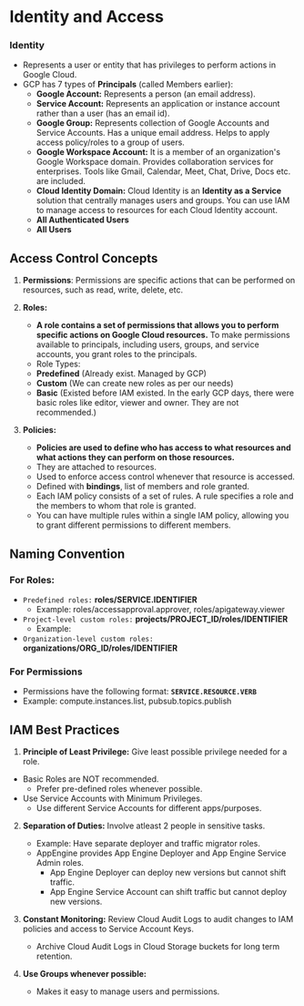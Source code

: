 # Identity and Access

### Identity

- Represents a user or entity that has privileges to perform actions in Google Cloud.
- GCP has 7 types of **Principals** (called Members earlier):
  - **Google Account:** Represents a person (an email address).
  - **Service Account:** Represents an application or instance account rather than a user (has an email id).
  - **Google Group:** Represents collection of Google Accounts and Service Accounts. Has a unique email address. Helps to apply access policy/roles to a group of users.
  - **Google Workspace Account:** It is a member of an organization's Google Workspace domain. Provides collaboration services for enterprises. Tools like Gmail, Calendar, Meet, Chat, Drive, Docs etc. are included. 
  - **Cloud Identity Domain:** Cloud Identity is an **Identity as a Service** solution that centrally manages users and groups. You can use IAM to manage access to resources for each Cloud Identity account.
  - **All Authenticated Users**
  - **All Users**
    
## Access Control Concepts

1. **Permissions**: Permissions are specific actions that can be performed on resources, such as read, write, delete, etc.
   
2. **Roles:**
   - **A role contains a set of permissions that allows you to perform specific actions on Google Cloud resources.** To make permissions available to principals, including users, groups, and service accounts, you grant roles to the principals.
   - Role Types: 
    - **Predefined** (Already exist. Managed by GCP)
    - **Custom** (We can create new roles as per our needs)
    - **Basic** (Existed before IAM existed. In the early GCP days, there were basic roles like editor, viewer and owner. They are not recommended.)
      
3. **Policies:**
   - **Policies are used to define who has access to what resources and what actions they can perform on those resources.**
   - They are attached to resources.
   - Used to enforce access control whenever that resource is accessed.
   - Defined with **bindings**, list of members and role granted.
   - Each IAM policy consists of a set of rules.
     A rule specifies a role and the members to whom that role is granted.
   - You can have multiple rules within a single IAM policy, allowing you to grant different permissions to different members.

## Naming Convention
### For Roles:

- `Predefined roles:` **roles/SERVICE.IDENTIFIER**
   - Example: roles/accessapproval.approver, roles/apigateway.viewer
- `Project-level custom roles:` **projects/PROJECT_ID/roles/IDENTIFIER**
   - Example: 
- `Organization-level custom roles:` **organizations/ORG_ID/roles/IDENTIFIER**

### For Permissions
- Permissions have the following format: **`SERVICE.RESOURCE.VERB`**
- Example: compute.instances.list, pubsub.topics.publish

## IAM Best Practices

1. **Principle of Least Privilege:** Give least possible privilege needed for a role.
  - Basic Roles are NOT recommended.
    - Prefer pre-defined roles whenever possible.
  - Use Service Accounts with Minimum Privileges.
    - Use different Service Accounts for different apps/purposes.

2. **Separation of Duties:** Involve atleast 2 people in sensitive tasks.
   - Example: Have separate deployer and traffic migrator roles.
   - AppEngine provides App Engine Deployer and App Engine Service Admin roles.
      - App Engine Deployer can deploy new versions but cannot shift traffic.
      - App Engine Service Account can shift traffic but cannot deploy new versions.

3. **Constant Monitoring:** Review Cloud Audit Logs to audit changes to IAM  policies and access to Service Account Keys.
   - Archive Cloud Audit Logs in Cloud Storage buckets for long term retention.

4. **Use Groups whenever possible:**
   - Makes it easy to manage users and permissions.
  
